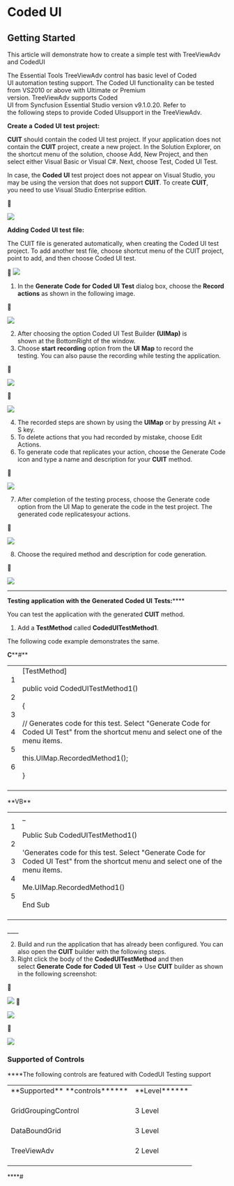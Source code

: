 ﻿# Coded UI

## Getting Started

This article will demonstrate how to create a simple test with TreeViewAdv and CodedUI

The Essential Tools TreeViewAdv control has basic level of Coded UI automation testing support. The Coded UI functionality can be tested from VS2010 or above with Ultimate or Premium version. TreeViewAdv supports Coded UI from Syncfusion Essential Studio version v9.1.0.20. Refer to the following steps to provide Coded UIsupport in the TreeViewAdv.



__**Create**__ __**a**__ __**Coded**__ __**UI**__ __**test**__ __**project**__**:**

**CUIT** should contain the coded UI test project. If your application does not contain the **CUIT** project, create a new project. In the Solution Explorer, on the shortcut menu of the solution, choose Add, New Project, and then select either Visual Basic or Visual C#. Next, choose Test, Coded UI Test.

In case, the **Coded** **UI** test project does not appear on Visual Studio, you may be using the version that does not support **CUIT**. To create **CUIT**, you need to use Visual Studio Enterprise edition.



![](GettingStarted_Images/CreatingTestApplication.jpeg)

__**Adding**__ __**Coded**__ __**UI**__ __**test**__ __**file**__**:**

The CUIT file is generated automatically, when creating the Coded UI test project. To add another test file, choose shortcut menu of the CUIT project, point to add, and then choose Coded UI test.


![](GettingStarted_Images/AddingCodedUI.jpeg)

1. In the **Generate** **Code** **for** **Coded** **UI** **Test** dialog box, choose the **Record** **actions** as shown in the following image.





![](GettingStarted_Images/RecordingOption.jpeg)

2. After choosing the option Coded UI Test Builder **(****UIMap****)** is shown at the BottomRight of the window.
3. Choose **start** **recording** option from the **UI** **Map** to record the testing. You can also pause the recording while testing the application.





![](GettingStarted_Images/RecordingFromUIMap.jpeg)





![](GettingStarted_Images/PauseRecordingFromUIMap.jpeg)

4. The recorded steps are shown by using the **UIMap** or by pressing Alt + S key.
5. To delete actions that you had recorded by mistake, choose Edit Actions.
6. To generate code that replicates your action, choose the Generate Code icon and type a name and description for your **CUIT** method.





![](GettingStarted_Images/RecordedSteps.jpeg)

7. After completion of the testing process, choose the Generate code option from the UI Map to generate the code in the test project. The generated code replicatesyour actions.





![](GettingStarted_Images/GenerateCodedUIMap.jpeg)

8. Choose the required method and description for code generation.





![](GettingStarted_Images/GenerateCodeWindowForUIMap.jpeg)
****

__**Testing**__ __**application**__ __**with**__ __**the**__ __**Generated**__ __**Coded**__ __**UI**__ __**Tests**__**:******

You can test the application with the generated **CUIT** method.

1) Add a **TestMethod** called **CodedUITestMethod1**.



The following code example demonstrates the same.

**C****#**

<table>
<tr>
<td>
1<br/><br/>2<br/><br/>3<br/><br/>4<br/><br/>5<br/><br/>6<br/><br/></td><td>
[TestMethod]<br/><br/>public void CodedUITestMethod1()<br/><br/>{<br/><br/>// Generates code for this test. Select "Generate Code for Coded UI Test" from the shortcut menu and select one of the menu items.<br/><br/>this.UIMap.RecordedMethod1();<br/><br/>}<br/><br/></td></tr>
</table>
**VB**

<table>
<tr>
<td>
1<br/><br/>2<br/><br/>3<br/><br/>4<br/><br/>5<br/><br/></td><td>
<TestMethod> _<br/><br/>Public Sub CodedUITestMethod1()<br/><br/>'Generates code for this test. Select "Generate Code for Coded UI Test" from the shortcut menu and select one of the menu items.<br/><br/>Me.UIMap.RecordedMethod1()<br/><br/>End Sub<br/><br/></td></tr>
</table>
____

2) Build and run the application that has already been configured. You can also open the **CUIT** builder with the following steps.
3) Right click the body of the **CodedUITestMethod** and then select **Generate** **Code** **for** **Coded** **UI** **Test** -> Use **CUIT** builder as shown in the following screenshot:





![](GettingStarted_Images/OpeningCodedUITestBuilder.jpeg)


![](GettingStarted_Images/CodedUIMap.jpeg)




![](GettingStarted_Images/AssetWindowForTreeViewAdv.jpeg)
### Supported of Controls

****The following controls are featured with CodedUI Testing support

<table>
<tr>
<td>
**Supported** **controls******<br/><br/></td><td>
**Level******<br/><br/></td></tr>
<tr>
<td>
GridGroupingControl<br/><br/></td><td>
3 Level<br/><br/></td></tr>
<tr>
<td>
DataBoundGrid<br/><br/></td><td>
3 Level<br/><br/></td></tr>
<tr>
<td>
TreeViewAdv<br/><br/></td><td>
2 Level<br/><br/></td></tr>
</table>
****# 

